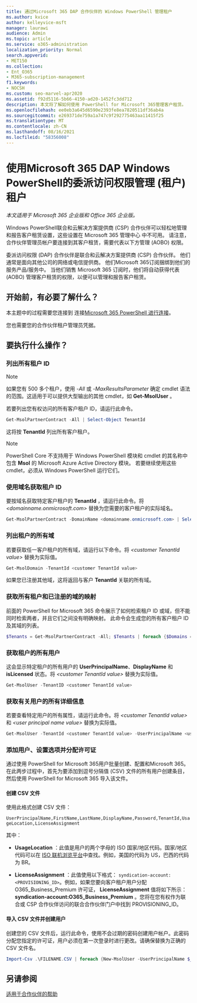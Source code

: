 ```yaml
---
title: 通过Microsoft 365 DAP 合作伙伴的 Windows PowerShell 管理租户
ms.author: kvice
author: kelleyvice-msft
manager: laurawi
audience: Admin
ms.topic: article
ms.service: o365-administration
localization_priority: Normal
search.appverid:
- MET150
ms.collection:
- Ent_O365
- M365-subscription-management
f1.keywords:
- NOCSH
ms.custom: seo-marvel-apr2020
ms.assetid: f92d5116-5b66-4150-ad20-1452fc3dd712
description: 本文将了解如何使用 PowerShell for Microsoft 365管理客户租赁。
ms.openlocfilehash: ee0eb3a645d6590e2393fe8ea7820511df36ab4a
ms.sourcegitcommit: e269371de759a1a747c9f292775463aa11415f25
ms.translationtype: MT
ms.contentlocale: zh-CN
ms.lasthandoff: 08/16/2021
ms.locfileid: "58356008"
---
```

# <a name="manage-microsoft-365-tenants-with-windows-powershell-for-delegated-access-permissions-dap-partners"></a>使用Microsoft 365 DAP Windows PowerShell的委派访问权限管理 (租户) 租户

*本文适用于 Microsoft 365 企业版和 Office 365 企业版。*

Windows PowerShell联合和云解决方案提供商 (CSP) 合作伙伴可以轻松地管理和报告客户租赁设置，这些设置在 Microsoft 365 管理中心 中不可用。 请注意，合作伙伴管理员帐户要连接到其客户租赁，需要代表以下方管理 (AOBO) 权限。

委派访问权限 (DAP) 合作伙伴是联合和云解决方案提供商 (CSP) 合作伙伴。 他们通常是面向其他公司的网络或电信提供商。 他们Microsoft 365订阅捆绑到他们的服务产品/服务中。 当他们销售 Microsoft 365 订阅时，他们将自动获得代表 (AOBO) 管理客户租赁的权限，以便可以管理和报告客户租赁。
## <a name="what-do-you-need-to-know-before-you-begin"></a>开始前，有必要了解什么？

本主题中的过程需要您连接到 连接[Microsoft 365 PowerShell 进行连接](connect-to-microsoft-365-powershell.md)。

您也需要您的合作伙伴租户管理员凭据。

## <a name="what-do-you-want-to-do"></a>要执行什么操作？

### <a name="list-all-tenant-ids"></a>列出所有租户 ID

> [!NOTE]
> 如果您有 500 多个租户，使用  _-All_ 或 _-MaxResultsParameter_ 确定 cmdlet 语法的范围。这适用于可以提供大型输出的其他 cmdlet，如 **Get-MsolUser** 。

若要列出您有权访问的所有客户租户 ID，请运行此命令。

```powershell
Get-MsolPartnerContract -All | Select-Object TenantId
```

这将按 **TenantId** 列出所有客户租户。

>[!Note]
>PowerShell Core 不支持用于 Windows PowerShell 模块和 cmdlet 的其名称中包含 **Msol** 的 Microsoft Azure Active Directory 模块。 若要继续使用这些 cmdlet，必须从 Windows PowerShell 运行它们。
>

### <a name="get-a-tenant-id-by-using-the-domain-name"></a>使用域名获取租户 ID

要按域名获取特定客户租户的 **TenantId** ，请运行此命令。将 _<domainname.onmicrosoft.com>_ 替换为您需要的客户租户的实际域名。

```powershell
Get-MsolPartnerContract -DomainName <domainname.onmicrosoft.com> | Select-Object TenantId
```

### <a name="list-all-domains-for-a-tenant"></a>列出租户的所有域

若要获取任一客户租户的所有域，请运行以下命令。将 _\<customer TenantId value>_ 替换为实际值。

```powershell
Get-MsolDomain -TenantId <customer TenantId value>
```

如果您已注册其他域，这将返回与客户 **TenantId** 关联的所有域。

### <a name="get-a-mapping-of-all-tenants-and-registered-domains"></a>获取所有租户和已注册的域的映射

前面的 PowerShell for Microsoft 365 命令展示了如何检索租户 ID 或域，但不能同时检索两者，并且它们之间没有明确映射。 此命令会生成您的所有客户租户 ID 及其域的列表。

```powershell
$Tenants = Get-MsolPartnerContract -All; $Tenants | foreach {$Domains = $_.TenantId; Get-MsolDomain -TenantId $Domains | fl @{Label="TenantId";Expression={$Domains}},name}
```

### <a name="get-all-users-for-a-tenant"></a>获取租户的所有用户

这会显示特定租户的所有用户的 **UserPrincipalName**、**DisplayName** 和 **isLicensed** 状态。将 _\<customer TenantId value>_ 替换为实际值。

```powershell
Get-MsolUser -TenantID <customer TenantId value>
```

### <a name="get-all-details-about-a-user"></a>获取有关用户的所有详细信息

若要查看特定用户的所有属性，请运行此命令。将 _\<customer TenantId value>_ 和 _\<user principal name value>_ 替换为实际值。

```powershell
Get-MsolUser -TenantId <customer TenantId value> -UserPrincipalName <user principal name value>
```

### <a name="add-users-set-options-and-assign-licenses"></a>添加用户、设置选项并分配许可证

通过使用 PowerShell for Microsoft 365用户批量创建、配置和Microsoft 365。 在此两步过程中，首先为要添加到逗号分隔值 (CSV) 文件的所有用户创建条目，然后使用 PowerShell for Microsoft 365 导入该文件。

#### <a name="create-a-csv-file"></a>创建 CSV 文件

使用此格式创建 CSV 文件：

`UserPrincipalName,FirstName,LastName,DisplayName,Password,TenantId,UsageLocation,LicenseAssignment`

其中：

- **UsageLocation** ：此值是用户的两个字母的 ISO 国家/地区代码。国家/地区代码可以在 [ISO 联机浏览平台](https://go.microsoft.com/fwlink/p/?LinkId=532703)中查找。例如，美国的代码为 US，巴西的代码为 BR。

- **LicenseAssignment** ：此值使用以下格式： `syndication-account:<PROVISIONING_ID>`。例如，如果您要向客户租户用户分配 O365_Business_Premium 许可证， **LicenseAssignment** 值将如下所示： **syndication-account:O365_Business_Premium** 。您将在您有权作为联合或 CSP 合作伙伴访问的联合合作伙伴门户中找到 PROVISIONING_ID。

#### <a name="import-the-csv-file-and-create-the-users"></a>导入 CSV 文件并创建用户

创建您的 CSV 文件后，运行此命令，使用不会过期的密码创建用户帐户。此密码分配您指定的许可证，用户必须在第一次登录时进行更改。请确保替换为正确的 CSV 文件名。

```powershell
Import-Csv .\FILENAME.CSV | foreach {New-MsolUser -UserPrincipalName $_.UserPrincipalName -DisplayName $_.DisplayName -FirstName $_.FirstName -LastName $_.LastName -Password $_.Password -UsageLocation $_.UsageLocation -LicenseAssignment $_.LicenseAssignment -ForceChangePassword:$true -PasswordNeverExpires:$true -TenantId $_.TenantId}
```

## <a name="see-also"></a>另请参阅

[适用于合作伙伴的帮助](https://go.microsoft.com/fwlink/p/?LinkId=533477)
